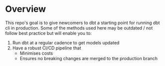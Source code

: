 # Overview

This repo's goal is to give newcomers to dbt a starting point for running dbt cli in production. Some of the methods used here may be outdated / not follow best practice but will enable you to:
1. Run dbt at a regular cadence to get models updated
2. Have a robust CI/CD pipeline that
    - Minimises costs
    - Ensures no breaking changes are merged to the production branch
